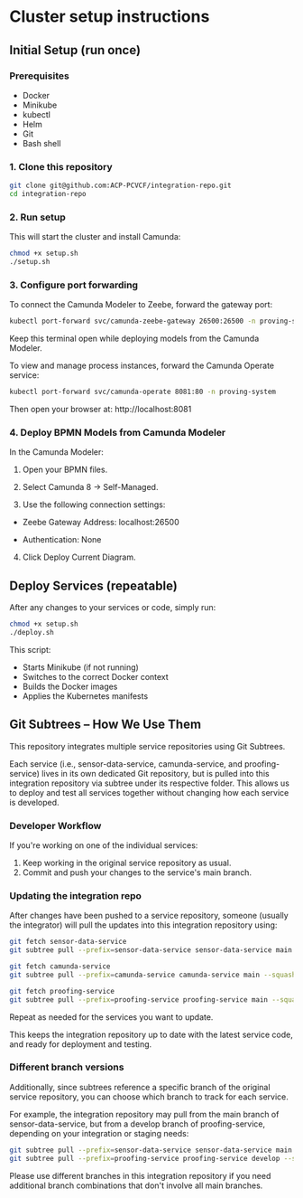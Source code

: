 # Cluster setup instructions

## Initial Setup (run once)
### Prerequisites
- Docker
- Minikube
- kubectl
- Helm
- Git
- Bash shell

### 1. Clone this repository
```bash
git clone git@github.com:ACP-PCVCF/integration-repo.git
cd integration-repo
```

### 2. Run setup
This will start the cluster and install Camunda:
```bash
chmod +x setup.sh 
./setup.sh
```

### 3. Configure port forwarding
To connect the Camunda Modeler to Zeebe, forward the gateway port:

```bash
kubectl port-forward svc/camunda-zeebe-gateway 26500:26500 -n proving-system
```
Keep this terminal open while deploying models from the Camunda Modeler.

To view and manage process instances, forward the Camunda Operate service:

```bash
kubectl port-forward svc/camunda-operate 8081:80 -n proving-system
```
Then open your browser at: http://localhost:8081

### 4. Deploy BPMN Models from Camunda Modeler
In the Camunda Modeler:

1. Open your BPMN files.

2. Select Camunda 8 → Self-Managed.

3. Use the following connection settings:

- Zeebe Gateway Address: localhost:26500

- Authentication: None

4. Click Deploy Current Diagram.
   
## Deploy Services (repeatable)
After any changes to your services or code, simply run:

```bash
chmod +x setup.sh 
./deploy.sh
```
This script:
- Starts Minikube (if not running)
- Switches to the correct Docker context
- Builds the Docker images
- Applies the Kubernetes manifests

## Git Subtrees – How We Use Them
This repository integrates multiple service repositories using Git Subtrees.

Each service (i.e., sensor-data-service, camunda-service, and proofing-service) lives in its own dedicated Git repository, but is pulled into this integration repository via subtree under its respective folder.
This allows us to deploy and test all services together without changing how each service is developed.

### Developer Workflow
If you're working on one of the individual services:
1. Keep working in the original service repository as usual.
2. Commit and push your changes to the service's main branch.

### Updating the integration repo
After changes have been pushed to a service repository, someone (usually the integrator) will pull the updates into this integration repository using:
```bash
git fetch sensor-data-service
git subtree pull --prefix=sensor-data-service sensor-data-service main --squash

git fetch camunda-service
git subtree pull --prefix=camunda-service camunda-service main --squash

git fetch proofing-service
git subtree pull --prefix=proofing-service proofing-service main --squash
```
Repeat as needed for the services you want to update.

This keeps the integration repository up to date with the latest service code, and ready for deployment and testing.

### Different branch versions
Additionally, since subtrees reference a specific branch of the original service repository, you can choose which branch to track for each service.

For example, the integration repository may pull from the main branch of sensor-data-service, but from a develop branch of proofing-service, depending on your integration or staging needs:

```bash
git subtree pull --prefix=sensor-data-service sensor-data-service main --squash
git subtree pull --prefix=proofing-service proofing-service develop --squash
```
Please use different branches in this integration repository if you need additional branch combinations that don't involve all main branches.
